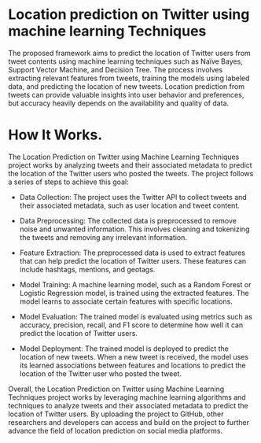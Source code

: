 # Location prediction on Twitter using machine learning Techniques
 
The proposed framework aims to predict the location of Twitter users from tweet contents using machine learning techniques such as Naïve Bayes, Support Vector Machine, and Decision Tree. The process involves extracting relevant features from tweets, training the models using labeled data, and predicting the location of new tweets. Location prediction from tweets can provide valuable insights into user behavior and preferences, but accuracy heavily depends on the availability and quality of data.

# How It Works.

The Location Prediction on Twitter using Machine Learning Techniques project works by analyzing tweets and their associated metadata to predict the location of the Twitter users who posted the tweets. The project follows a series of steps to achieve this goal:

* Data Collection: The project uses the Twitter API to collect tweets and their associated metadata, such as user location and tweet content.

* Data Preprocessing: The collected data is preprocessed to remove noise and unwanted information. This involves cleaning and tokenizing the tweets and removing any irrelevant information.

* Feature Extraction: The preprocessed data is used to extract features that can help predict the location of Twitter users. These features can include hashtags,     mentions, and geotags.

* Model Training: A machine learning model, such as a Random Forest or Logistic Regression model, is trained using the extracted features. The model learns to associate certain features with specific locations.

* Model Evaluation: The trained model is evaluated using metrics such as accuracy, precision, recall, and F1 score to determine how well it can predict the location of Twitter users.

* Model Deployment: The trained model is deployed to predict the location of new tweets. When a new tweet is received, the model uses its learned associations between features and locations to predict the location of the Twitter user who posted the tweet.

Overall, the Location Prediction on Twitter using Machine Learning Techniques project works by leveraging machine learning algorithms and techniques to analyze tweets and their associated metadata to predict the location of Twitter users. By uploading the project to GitHub, other researchers and developers can access and build on the project to further advance the field of location prediction on social media platforms.
